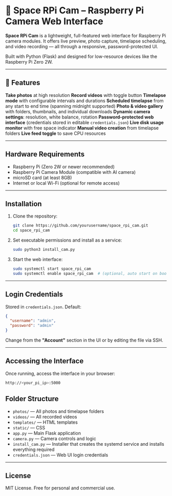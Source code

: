 # 🚀 Space RPi Cam – Raspberry Pi Camera Web Interface

**Space RPi Cam** is a lightweight, full-featured web interface for Raspberry Pi camera modules. It offers live preview, photo capture, timelapse scheduling, and video recording — all through a responsive, password-protected UI.

Built with Python (Flask) and designed for low-resource devices like the Raspberry Pi Zero 2W.

---

## 🌟 Features

**Take photos** at high resolution
**Record videos** with toggle button
**Timelapse mode** with configurable intervals and durations
**Scheduled timelapse** from any start to end time (spanning midnight supported)
**Photo & video gallery** with folders, thumbnails, and individual downloads
**Dynamic camera settings**: resolution, white balance, rotation
**Password-protected web interface** (credentials stored in editable `credentials.json`)
**Live disk usage monitor** with free space indicator
**Manual video creation** from timelapse folders
**Live feed toggle** to save CPU resources

---

## Hardware Requirements

- Raspberry Pi (Zero 2W or newer recommended)
- Raspberry Pi Camera Module (compatible with AI camera)
- microSD card (at least 8GB)
- Internet or local Wi-Fi (optional for remote access)

---

## Installation

1. Clone the repository:

   ```bash
   git clone https://github.com/yourusername/space_rpi_cam.git
   cd space_rpi_cam
   ```

3. Set executable permissions and install as a service:

   ```bash
   sudo python3 install_cam.py
   ```

4. Start the web interface:

   ```bash
   sudo systemctl start space_rpi_cam
   sudo systemctl enable space_rpi_cam  # (optional, auto start on boot)
   ```

---

## Login Credentials

Stored in `credentials.json`. Default:

```json
{
  "username": "admin",
  "password": "admin"
}
```

Change from the **"Account"** section in the UI or by editing the file via SSH.

---

## Accessing the Interface

Once running, access the interface in your browser:

```bash
http://<your_pi_ip>:5000
```

## Folder Structure

- `photos/` — All photos and timelapse folders
- `videos/` — All recorded videos
- `templates/` — HTML templates
- `static/` — CSS
- `app.py` — Main Flask application
- `camera.py` — Camera controls and logic
- `install_cam.py` — Installer that creates the systemd service and installs everything required
- `credentials.json` — Web UI login credentials

---

## License

MIT License. Free for personal and commercial use.
